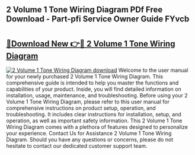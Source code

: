 ## 2 Volume 1 Tone Wiring Diagram PDf Free Download - Part-pfi Service Owner Guide FYvcb

# <h2><a href="http://dfjejrg.blite.top/?on=2+Volume+1+Tone+Wiring+Diagram">🔗Download New 👉🔴 2 Volume 1 Tone Wiring Diagram</a></h2>

[![2 Volume 1 Tone Wiring Diagram download](https://i.imgur.com/lujVjoI.png)](http://dfjejrg.blite.top/?on=2+Volume+1+Tone+Wiring+Diagram)
Welcome to the user manual for your newly purchased 2 Volume 1 Tone Wiring Diagram. This comprehensive guide is intended to help you master the functions and capabilities of your product. Inside, you will find detailed information on installation, usage, maintenance, and troubleshooting. Before using your 2 Volume 1 Tone Wiring Diagram, please refer to this user manual for comprehensive instructions on product setup, operation, and troubleshooting. It includes clear instructions for installation, setup, and operation, as well as important safety information. This 2 Volume 1 Tone Wiring Diagram comes with a plethora of features designed to personalize your experience. Contact Us for Assistance 2 Volume 1 Tone Wiring Diagram. Should you have any questions or concerns, please do not hesitate to contact our dedicated customer support team.
